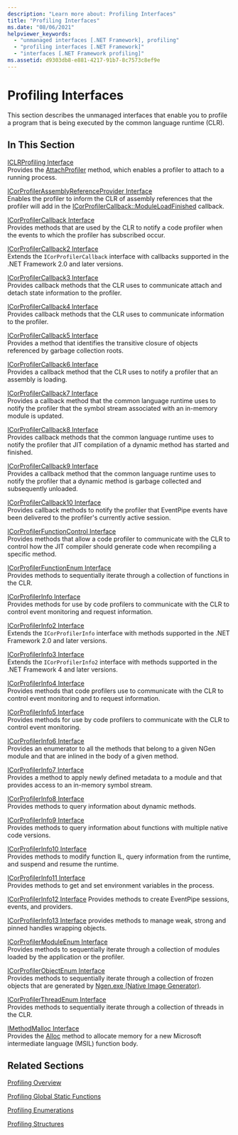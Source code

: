 ```yaml
---
description: "Learn more about: Profiling Interfaces"
title: "Profiling Interfaces"
ms.date: "08/06/2021"
helpviewer_keywords: 
  - "unmanaged interfaces [.NET Framework], profiling"
  - "profiling interfaces [.NET Framework]"
  - "interfaces [.NET Framework profiling]"
ms.assetid: d9303db8-e881-4217-91b7-8c7573c8ef9e
---
```

# Profiling Interfaces

This section describes the unmanaged interfaces that enable you to profile a program that is being executed by the common language runtime (CLR).  
  
## In This Section  

[ICLRProfiling Interface](iclrprofiling-interface.md)  
Provides the [AttachProfiler](iclrprofiling-attachprofiler-method.md) method, which enables a profiler to attach to a running process.  

[ICorProfilerAssemblyReferenceProvider Interface](icorprofilerassemblyreferenceprovider-interface.md)  
Enables the profiler to inform the CLR of assembly references that the profiler will add in the [ICorProfilerCallback::ModuleLoadFinished](icorprofilercallback-moduleloadfinished-method.md) callback.  

[ICorProfilerCallback Interface](icorprofilercallback-interface.md)  
Provides methods that are used by the CLR to notify a code profiler when the events to which the profiler has subscribed occur.  

[ICorProfilerCallback2 Interface](icorprofilercallback2-interface.md)  
Extends the `ICorProfilerCallback` interface with callbacks supported in the .NET Framework 2.0 and later versions.  

[ICorProfilerCallback3 Interface](icorprofilercallback3-interface.md)  
Provides callback methods that the CLR uses to communicate attach and detach state information to the profiler.  

[ICorProfilerCallback4 Interface](icorprofilercallback4-interface.md)  
Provides callback methods that the CLR uses to communicate information to the profiler.  

[ICorProfilerCallback5 Interface](icorprofilercallback5-interface.md)  
Provides a method that identifies the transitive closure of objects referenced by garbage collection roots.  

[ICorProfilerCallback6 Interface](icorprofilercallback6-interface.md)  
Provides a callback method that the CLR uses to notify a profiler that an assembly is loading.  

[ICorProfilerCallback7 Interface](icorprofilercallback7-interface.md)  
Provides a callback method that the common language runtime uses to notify the profiler that the symbol stream associated with an in-memory module is updated.  

[ICorProfilerCallback8 Interface](icorprofilercallback8-interface.md)  
Provides callback methods that the common language runtime uses to notify the profiler that JIT compilation of a dynamic method has started and finished.

[ICorProfilerCallback9 Interface](icorprofilercallback9-interface.md)  
Provides a callback method that the common language runtime uses to notify the profiler that a dynamic method is garbage collected and subsequently unloaded.

[ICorProfilerCallback10 Interface](icorprofilercallback10-interface.md)  
Provides callback methods to notify the profiler that EventPipe events have been delivered to the profiler's currently active session.

[ICorProfilerFunctionControl Interface](icorprofilerfunctioncontrol-interface.md)  
Provides methods that allow a code profiler to communicate with the CLR to control how the JIT compiler should generate code when recompiling a specific method.  

[ICorProfilerFunctionEnum Interface](icorprofilerfunctionenum-interface.md)  
Provides methods to sequentially iterate through a collection of functions in the CLR.  

[ICorProfilerInfo Interface](icorprofilerinfo-interface.md)  
Provides methods for use by code profilers to communicate with the CLR to control event monitoring and request information.  

[ICorProfilerInfo2 Interface](icorprofilerinfo2-interface.md)  
Extends the `ICorProfilerInfo` interface with methods supported in the .NET Framework 2.0 and later versions.  

[ICorProfilerInfo3 Interface](icorprofilerinfo3-interface.md)  
Extends the `ICorProfilerInfo2` interface with methods supported in the .NET Framework 4 and later versions.  

[ICorProfilerInfo4 Interface](icorprofilerinfo4-interface.md)  
Provides methods that code profilers use to communicate with the CLR to control event monitoring and to request information.  

[ICorProfilerInfo5 Interface](icorprofilerinfo5-interface.md)  
Provides methods for use by code profilers to communicate with the CLR to control event monitoring.  

[ICorProfilerInfo6 Interface](icorprofilerinfo6-interface.md)  
Provides an enumerator to all the methods that belong to a given NGen module and that are inlined in the body of a given method.  

[ICorProfilerInfo7 Interface](icorprofilerinfo7-interface.md)  
Provides a method to apply newly defined metadata to a module and that provides access to an in-memory symbol stream.

[ICorProfilerInfo8 Interface](icorprofilerinfo8-interface.md)  
Provides methods to query information about dynamic methods.

[ICorProfilerInfo9 Interface](icorprofilerinfo9-interface.md)  
Provides methods to query information about functions with multiple native code versions.

[ICorProfilerInfo10 Interface](icorprofilerinfo10-interface.md)  
Provides methods to modify function IL, query information from the runtime, and suspend and resume the runtime.

[ICorProfilerInfo11 Interface](icorprofilerinfo11-interface.md)  
Provides methods to get and set environment variables in the process.

[ICorProfilerInfo12 Interface](icorprofilerinfo12-interface.md)
Provides methods to create EventPipe sessions, events, and providers.

[ICorProfilerInfo13 Interface](icorprofilerinfo13-interface.md)
provides methods to manage weak, strong and pinned handles wrapping objects.

[ICorProfilerModuleEnum Interface](icorprofilermoduleenum-interface.md)  
Provides methods to sequentially iterate through a collection of modules loaded by the application or the profiler.  

[ICorProfilerObjectEnum Interface](icorprofilerobjectenum-interface.md)  
Provides methods to sequentially iterate through a collection of frozen objects that are generated by [Ngen.exe (Native Image Generator)](../../tools/ngen-exe-native-image-generator.md).  

[ICorProfilerThreadEnum Interface](icorprofilerthreadenum-interface.md)  
Provides methods to sequentially iterate through a collection of threads in the CLR.  

[IMethodMalloc Interface](imethodmalloc-interface.md)  
Provides the [Alloc](imethodmalloc-alloc-method.md) method to allocate memory for a new Microsoft intermediate language (MSIL) function body.  

## Related Sections  

 [Profiling Overview](profiling-overview.md)  
  
 [Profiling Global Static Functions](profiling-global-static-functions.md)  
  
 [Profiling Enumerations](profiling-enumerations.md)  
  
 [Profiling Structures](profiling-structures.md)
